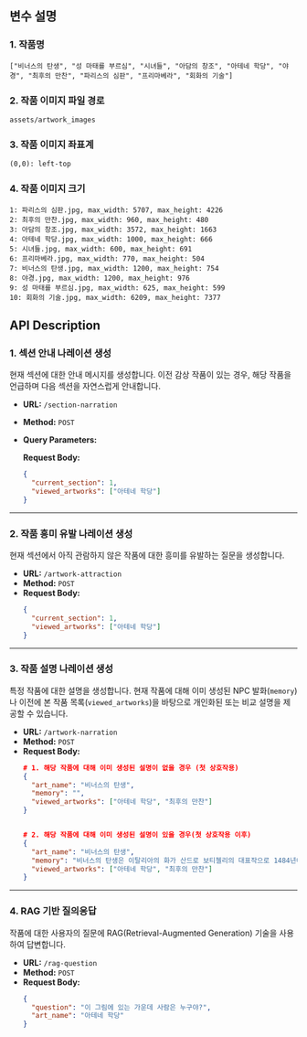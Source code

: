 ## 변수 설명
### 1. 작품명
```
["비너스의 탄생", "성 마태를 부르심", "시녀들", "아담의 창조", "아테네 학당", "야경", "최후의 만찬", "파리스의 심판", "프리마베라", "회화의 기술"]
```
### 2. 작품 이미지 파일 경로
```assets/artwork_images```
### 3. 작품 이미지 좌표계
`(0,0): left-top`
### 4. 작품 이미지 크기
```
1: 파리스의 심판.jpg, max_width: 5707, max_height: 4226
2: 최후의 만찬.jpg, max_width: 960, max_height: 480
3: 아담의 창조.jpg, max_width: 3572, max_height: 1663
4: 아테네 학당.jpg, max_width: 1000, max_height: 666
5: 시녀들.jpg, max_width: 600, max_height: 691
6: 프리마베라.jpg, max_width: 770, max_height: 504
7: 비너스의 탄생.jpg, max_width: 1200, max_height: 754
8: 야경.jpg, max_width: 1200, max_height: 976
9: 성 마태를 부르심.jpg, max_width: 625, max_height: 599
10: 회화의 기술.jpg, max_width: 6209, max_height: 7377
```



## API Description

### 1. 섹션 안내 나레이션 생성

현재 섹션에 대한 안내 메시지를 생성합니다. 이전 감상 작품이 있는 경우, 해당 작품을 언급하며 다음 섹션을 자연스럽게 안내합니다.

-   **URL:** `/section-narration`
-   **Method:** `POST`
-   **Query Parameters:**

    **Request Body:**
    ```json
    {
      "current_section": 1,
      "viewed_artworks": ["아테네 학당"]
    }
    ```

---

### 2. 작품 흥미 유발 나레이션 생성

현재 섹션에서 아직 관람하지 않은 작품에 대한 흥미를 유발하는 질문을 생성합니다.

-   **URL:** `/artwork-attraction`
-   **Method:** `POST`
-   **Request Body:**
    ```json
    {
      "current_section": 1,
      "viewed_artworks": ["아테네 학당"]
    }
    ```

---

### 3. 작품 설명 나레이션 생성

특정 작품에 대한 설명을 생성합니다. 현재 작품에 대해 이미 생성된 NPC 발화(`memory`)나 이전에 본 작품 목록(`viewed_artworks`)을 바탕으로 개인화된 또는 비교 설명을 제공할 수 있습니다.

-   **URL:** `/artwork-narration`
-   **Method:** `POST`
-   **Request Body:**
    ```json
    # 1. 해당 작품에 대해 이미 생성된 설명이 없을 경우 (첫 상호작용)
    {
      "art_name": "비너스의 탄생",
      "memory": "",
      "viewed_artworks": ["아테네 학당", "최후의 만찬"]
    }


    # 2. 해당 작품에 대해 이미 생성된 설명이 있을 경우(첫 상호작용 이후)
    {
      "art_name": "비너스의 탄생",
      "memory": "비너스의 탄생은 이탈리아의 화가 산드로 보티첼리의 대표작으로 1484년에서 1486년 사이에 제작되었습니다. ... 이 그림은 오늘날에도 많은 사람들에게 사랑받고 있으며, 미술사에서 중요한 위치를 차지하고 있습니다.",
      "viewed_artworks": ["아테네 학당", "최후의 만찬"]
    }
    ```

---

### 4. RAG 기반 질의응답

작품에 대한 사용자의 질문에 RAG(Retrieval-Augmented Generation) 기술을 사용하여 답변합니다.

-   **URL:** `/rag-question`
-   **Method:** `POST`
-   **Request Body:**
    ```json
    {
      "question": "이 그림에 있는 가운데 사람은 누구야?",
      "art_name": "아테네 학당"
    }
    ```



